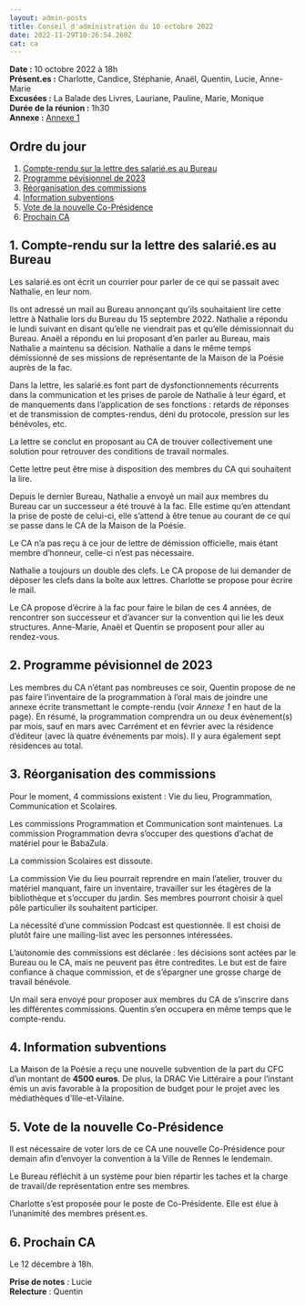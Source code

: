 ```yaml
---
layout: admin-posts
title: Conseil d'administration du 10 octobre 2022
date: 2022-11-29T10:26:54.260Z
cat: ca
---
```

**Date :** 10 octobre 2022 à 18h  
**Présent.es :** Charlotte, Candice, Stéphanie, Anaël, Quentin, Lucie, Anne-Marie  
**Excusées :** La Balade des Livres, Lauriane, Pauline, Marie, Monique  
**Durée de la réunion :** 1h30  
**Annexe :** [Annexe 1](/commissions/assets/prog-prev-2023.pdf)

Ordre du jour
-------------

1.  [Compte-rendu sur la lettre des salarié.es au Bureau](#un)
2.  [Programme pévisionnel de 2023](#deux)
3.  [Réorganisation des commissions](#trois)
4.  [Information subventions](#quatre)
5.  [Vote de la nouvelle Co-Présidence](#cinq)
6.  [Prochain CA](#rdv)

1\. Compte-rendu sur la lettre des salarié.es au Bureau
-------------------------------------------------------

Les salarié.es ont écrit un courrier pour parler de ce qui se passait avec Nathalie, en leur nom.

Ils ont adressé un mail au Bureau annonçant qu’ils souhaitaient lire cette lettre à Nathalie lors du Bureau du 15 septembre 2022. Nathalie a répondu le lundi suivant en disant qu’elle ne viendrait pas et qu’elle démissionnait du Bureau. Anaël a répondu en lui proposant d’en parler au Bureau, mais Nathalie a maintenu sa décision. Nathalie a dans le même temps démissionné de ses missions de représentante de la Maison de la Poésie auprès de la fac.

Dans la lettre, les salarié.es font part de dysfonctionnements récurrents dans la communication et les prises de parole de Nathalie à leur égard, et de manquements dans l’application de ses fonctions : retards de réponses et de transmission de comptes-rendus, déni du protocole, pression sur les bénévoles, etc.

La lettre se conclut en proposant au CA de trouver collectivement une solution pour retrouver des conditions de travail normales.

Cette lettre peut être mise à disposition des membres du CA qui souhaitent la lire.

Depuis le dernier Bureau, Nathalie a envoyé un mail aux membres du Bureau car un successeur a été trouvé à la fac. Elle estime qu’en attendant la prise de poste de celui-ci, elle s’attend à être tenue au courant de ce qui se passe dans le CA de la Maison de la Poésie.

Le CA n’a pas reçu à ce jour de lettre de démission officielle, mais étant membre d’honneur, celle-ci n’est pas nécessaire.

Nathalie a toujours un double des clefs. Le CA propose de lui demander de déposer les clefs dans la boîte aux lettres. Charlotte se propose pour écrire le mail.

Le CA propose d’écrire à la fac pour faire le bilan de ces 4 années, de rencontrer son successeur et d’avancer sur la convention qui lie les deux structures. Anne-Marie, Anaël et Quentin se proposent pour aller au rendez-vous.

2\. Programme pévisionnel de 2023
---------------------------------

Les membres du CA n’étant pas nombreuses ce soir, Quentin propose de ne pas faire l’inventaire de la programmation à l’oral mais de joindre une annexe écrite transmettant le compte-rendu (voir _Annexe 1_ en haut de la page). En résumé, la programmation comprendra un ou deux évènement(s) par mois, sauf en mars avec Carrément et en février avec la résidence d’éditeur (avec là quatre événements par mois). Il y aura également sept résidences au total.

3\. Réorganisation des commissions
----------------------------------

Pour le moment, 4 commissions existent : Vie du lieu, Programmation, Communication et Scolaires.

Les commissions Programmation et Communication sont maintenues. La commission Programmation devra s’occuper des questions d’achat de matériel pour le BabaZula.

La commission Scolaires est dissoute.

La commission Vie du lieu pourrait reprendre en main l’atelier, trouver du matériel manquant, faire un inventaire, travailler sur les étagères de la bibliothèque et s’occuper du jardin. Ses membres pourront choisir à quel pôle particulier ils souhaitent participer.

La nécessité d’une commission Podcast est questionnée. Il est choisi de plutôt faire une mailing-list avec les personnes intéressées.

L’autonomie des commissions est déclarée : les décisions sont actées par le Bureau ou le CA, mais ne peuvent pas être contredites. Le but est de faire confiance à chaque commission, et de s’épargner une grosse charge de travail bénévole.

Un mail sera envoyé pour proposer aux membres du CA de s’inscrire dans les différentes commissions. Quentin s’en occupera en même temps que le compte-rendu.

4\. Information subventions
---------------------------

La Maison de la Poésie a reçu une nouvelle subvention de la part du CFC d’un montant de **4500 euros**. De plus, la DRAC Vie Littéraire a pour l’instant émis un avis favorable à la proposition de budget pour le projet avec les médiathèques d’Ille-et-Vilaine.

5\. Vote de la nouvelle Co-Présidence
-------------------------------------

Il est nécessaire de voter lors de ce CA une nouvelle Co-Présidence pour demain afin d’envoyer la convention à la Ville de Rennes le lendemain.

Le Bureau réfléchit à un système pour bien répartir les taches et la charge de travail/de représentation entre ses membres.

Charlotte s’est proposée pour le poste de Co-Présidente. Elle est élue à l’unanimité des membres présent.es.

6\. Prochain CA
---------------

Le 12 décembre à 18h.

**Prise de notes** : Lucie  
**Relecture** : Quentin